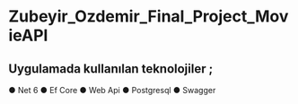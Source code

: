 # Zubeyir_Ozdemir_Final_Project_MovieAPI
## Uygulamada kullanılan teknolojiler ;
● Net 6
● Ef Core
● Web Api
● Postgresql
● Swagger









